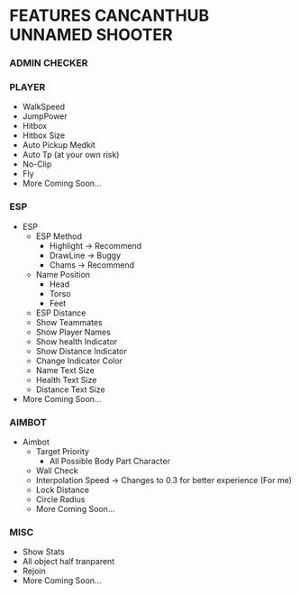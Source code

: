 # FEATURES CANCANTHUB UNNAMED SHOOTER

### ADMIN CHECKER
### PLAYER
  - WalkSpeed
  - JumpPower
  - Hitbox
   - Hitbox Size
  - Auto Pickup Medkit
  - Auto Tp (at your own risk)
  - No-Clip
  - Fly
  - More Coming Soon...

### ESP
  - ESP
    - ESP Method
      - Highlight -> Recommend
      - DrawLine -> Buggy
      - Chams -> Recommend
    - Name Position
      - Head
      - Torso
      - Feet
    - ESP Distance
    - Show Teammates
    - Show Player Names
    - Show health Indicator
    - Show Distance Indicator
    - Change Indicator Color
    - Name Text Size
    - Health Text Size
    - Distance Text Size
  - More Coming Soon...

### AIMBOT
- Aimbot
  - Target Priority
    - All Possible Body Part Character
  - Wall Check
  - Interpolation Speed -> Changes to 0.3 for better experience (For me)
  - Lock Distance
  - Circle Radius
  - More Coming Soon...

### MISC
- Show Stats
- All object half tranparent
- Rejoin
- More Coming Soon...
